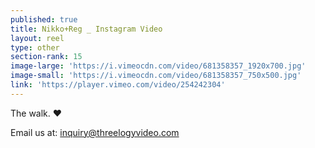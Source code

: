 ```yaml
---
published: true
title: Nikko+Reg _ Instagram Video
layout: reel
type: other
section-rank: 15
image-large: 'https://i.vimeocdn.com/video/681358357_1920x700.jpg'
image-small: 'https://i.vimeocdn.com/video/681358357_750x500.jpg'
link: 'https://player.vimeo.com/video/254242304'
---
```

The walk. ❤️

Email us at: inquiry@threelogyvideo.com